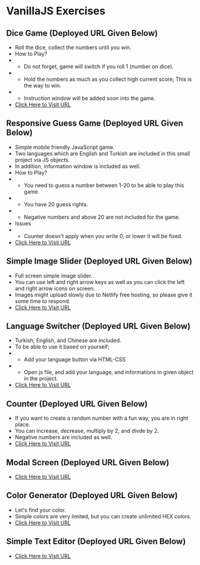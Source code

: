 # VanillaJS Exercises

## Dice Game (Deployed URL Given Below)
* Roll the dice, collect the numbers until you win.
* How to Play?
* * Do not forget, game will switch if you roll 1 (number on dice).
* * Hold the numbers as much as you collect high current score; This is the way to win.
* * Instruction window will be added soon into the game.
* [Click Here to Visit URL](https://dicegamevanillajs.netlify.app)

## Responsive Guess Game (Deployed URL Given Below)
* Simple mobile friendly JavaScript game.
* Two languages which are English and Turkish are included in this small project via JS objects. 
* In addition, information window is included as well.
* How to Play?
* * You need to guess a number between 1-20 to be able to play this game. 
* * You have 20 guess rights. 
* * Negative numbers and above 20 are not included for the game.
* Issues
* * Counter doesn't apply when you write 0, or lower it will be fixed.
* [Click Here to Visit URL](https://simpleguessgame.netlify.app)

## Simple Image Slider (Deployed URL Given Below)
* Full screen simple image slider.
* You can use left and right arrow keys as well as you can click the left and right arrow icons on screen.
* Images might upload slowly due to Netlify free hosting, so please give it some time to respond.
* [Click Here to Visit URL](https://simpleimageslider.netlify.app)

## Language Switcher (Deployed URL Given Below)
* Turkish, English, and Chinese are included.
* To be able to use it based on yourself;
* * Add your language button via HTML-CSS
* * Open js file, and add your language, and informations in given object in the project.
* [Click Here to Visit URL](https://languageswitcher.netlify.app)

## Counter (Deployed URL Given Below)
* If you want to create a random number with a fun way, you are in right place.
* You can increase, decrease, multiply by 2, and divde by 2.
* Negative numbers are included as well.
* [Click Here to Visit URL](https://countervanillajs.netlify.app)

## Modal Screen (Deployed URL Given Below)
* [Click Here to Visit URL](https://modalwindowjs.netlify.app)

## Color Generator (Deployed URL Given Below)
* Let's find your color.
* Simple colors are very limited, but you can create unlimited HEX colors.
* [Click Here to Visit URL](https://colorgeneratorjs.netlify.app/hex.html)

## Simple Text Editor (Deployed URL Given Below)
* [Click Here to Visit URL](texteditor-vanillajs.netlify.app)
